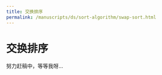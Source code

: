 ```yaml
---
title: 交换排序
permalink: /manuscripts/ds/sort-algorithm/swap-sort.html
---
```


# 交换排序

努力赶稿中，等等我呀...
